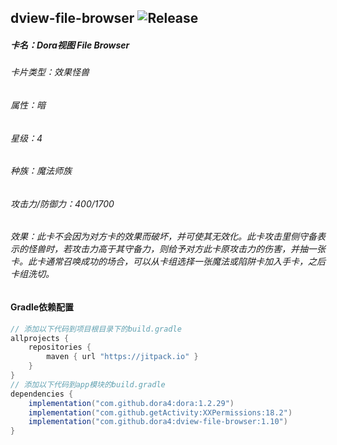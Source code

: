 dview-file-browser
![Release](https://jitpack.io/v/dora4/dview-file-browser.svg)
--------------------------------

##### 卡名：Dora视图 File Browser 
###### 卡片类型：效果怪兽
###### 属性：暗
###### 星级：4
###### 种族：魔法师族
###### 攻击力/防御力：400/1700
###### 效果：此卡不会因为对方卡的效果而破坏，并可使其无效化。此卡攻击里侧守备表示的怪兽时，若攻击力高于其守备力，则给予对方此卡原攻击力的伤害，并抽一张卡。此卡通常召唤成功的场合，可以从卡组选择一张魔法或陷阱卡加入手卡，之后卡组洗切。

#### Gradle依赖配置

```groovy
// 添加以下代码到项目根目录下的build.gradle
allprojects {
    repositories {
        maven { url "https://jitpack.io" }
    }
}
// 添加以下代码到app模块的build.gradle
dependencies {
    implementation("com.github.dora4:dora:1.2.29")
    implementation("com.github.getActivity:XXPermissions:18.2")
    implementation("com.github.dora4:dview-file-browser:1.10")
}
```

